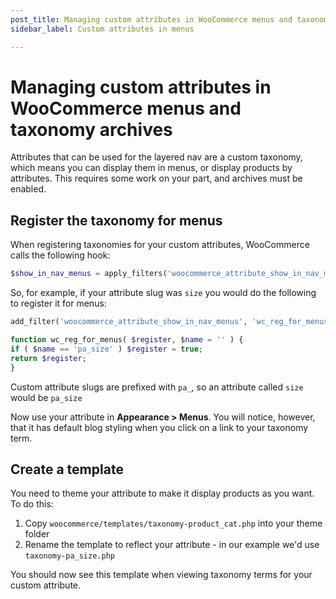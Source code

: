 ```yaml
---
post_title: Managing custom attributes in WooCommerce menus and taxonomy archives
sidebar_label: Custom attributes in menus

---
```


# Managing custom attributes in WooCommerce menus and taxonomy archives

Attributes that can be used for the layered nav are a custom taxonomy, which means you can display them in menus, or display products by attributes. This requires some work on your part, and archives must be enabled.

## Register the taxonomy for menus

When registering taxonomies for your custom attributes, WooCommerce calls the following hook:

```php
$show_in_nav_menus = apply_filters('woocommerce_attribute_show_in_nav_menus', false, $name);
```

So, for example, if your attribute slug was `size` you would do the following to register it for menus:

```php
add_filter('woocommerce_attribute_show_in_nav_menus', 'wc_reg_for_menus', 1, 2);

function wc_reg_for_menus( $register, $name = '' ) {
if ( $name == 'pa_size' ) $register = true;
return $register;
}
```

Custom attribute slugs are prefixed with `pa_`, so an attribute called `size` would be `pa_size`

Now use your attribute in  **Appearance > Menus**. You will notice, however, that it has default blog styling when you click on a link to your taxonomy term.

## Create a template

You need to theme your attribute to make it display products as you want. To do this:

1.  Copy `woocommerce/templates/taxonomy-product_cat.php` into your theme folder
2.  Rename the template to reflect your attribute - in our example we'd use `taxonomy-pa_size.php`

You should now see this template when viewing taxonomy terms for your custom attribute.
